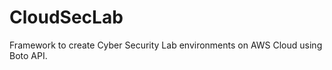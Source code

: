 CloudSecLab
===========

Framework to create Cyber Security Lab environments on AWS Cloud using Boto API.
